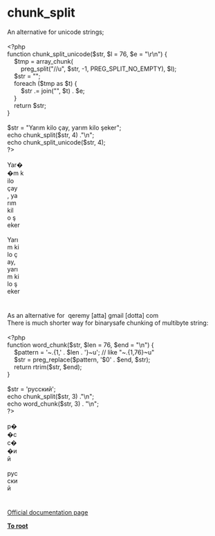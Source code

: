 # chunk_split




<div class="phpcode"><span class="html">
An alternative for unicode strings;<br><br><span class="default">&lt;?php<br></span><span class="keyword">function </span><span class="default">chunk_split_unicode</span><span class="keyword">(</span><span class="default">$str</span><span class="keyword">, </span><span class="default">$l </span><span class="keyword">= </span><span class="default">76</span><span class="keyword">, </span><span class="default">$e </span><span class="keyword">= </span><span class="string">&quot;\r\n&quot;</span><span class="keyword">) {<br>&#xA0; &#xA0; </span><span class="default">$tmp </span><span class="keyword">= </span><span class="default">array_chunk</span><span class="keyword">(<br>&#xA0; &#xA0; &#xA0; &#xA0; </span><span class="default">preg_split</span><span class="keyword">(</span><span class="string">&quot;//u&quot;</span><span class="keyword">, </span><span class="default">$str</span><span class="keyword">, -</span><span class="default">1</span><span class="keyword">, </span><span class="default">PREG_SPLIT_NO_EMPTY</span><span class="keyword">), </span><span class="default">$l</span><span class="keyword">);<br>&#xA0; &#xA0; </span><span class="default">$str </span><span class="keyword">= </span><span class="string">&quot;&quot;</span><span class="keyword">;<br>&#xA0; &#xA0; foreach (</span><span class="default">$tmp </span><span class="keyword">as </span><span class="default">$t</span><span class="keyword">) {<br>&#xA0; &#xA0; &#xA0; &#xA0; </span><span class="default">$str </span><span class="keyword">.= </span><span class="default">join</span><span class="keyword">(</span><span class="string">&quot;&quot;</span><span class="keyword">, </span><span class="default">$t</span><span class="keyword">) . </span><span class="default">$e</span><span class="keyword">;<br>&#xA0; &#xA0; }<br>&#xA0; &#xA0; return </span><span class="default">$str</span><span class="keyword">;<br>}<br><br></span><span class="default">$str </span><span class="keyword">= </span><span class="string">&quot;Yar&#x131;m kilo &#xE7;ay, yar&#x131;m kilo &#x15F;eker&quot;</span><span class="keyword">;<br>echo </span><span class="default">chunk_split</span><span class="keyword">(</span><span class="default">$str</span><span class="keyword">, </span><span class="default">4</span><span class="keyword">) .</span><span class="string">&quot;\n&quot;</span><span class="keyword">;<br>echo </span><span class="default">chunk_split_unicode</span><span class="keyword">(</span><span class="default">$str</span><span class="keyword">, </span><span class="default">4</span><span class="keyword">);<br></span><span class="default">?&gt;<br></span><br>Yar&#xFFFD;<br>&#xFFFD;m k<br>ilo <br>&#xE7;ay<br>, ya<br>r&#x131;m<br> kil<br>o &#x15F;<br>eker<br><br>Yar&#x131;<br>m ki<br>lo &#xE7;<br>ay, <br>yar&#x131;<br>m ki<br>lo &#x15F;<br>eker</span>
</div>
  

#


<div class="phpcode"><span class="html">
As an alternative for&#xA0; qeremy [atta] gmail [dotta] com<br>There is much shorter way for binarysafe chunking of multibyte string:<br><br><span class="default">&lt;?php<br></span><span class="keyword">function </span><span class="default">word_chunk</span><span class="keyword">(</span><span class="default">$str</span><span class="keyword">, </span><span class="default">$len </span><span class="keyword">= </span><span class="default">76</span><span class="keyword">, </span><span class="default">$end </span><span class="keyword">= </span><span class="string">&quot;\n&quot;</span><span class="keyword">) {<br>&#xA0; &#xA0; </span><span class="default">$pattern </span><span class="keyword">= </span><span class="string">&apos;~.{1,&apos; </span><span class="keyword">. </span><span class="default">$len </span><span class="keyword">. </span><span class="string">&apos;}~u&apos;</span><span class="keyword">; </span><span class="comment">// like &quot;~.{1,76}~u&quot;<br>&#xA0; &#xA0; </span><span class="default">$str </span><span class="keyword">= </span><span class="default">preg_replace</span><span class="keyword">(</span><span class="default">$pattern</span><span class="keyword">, </span><span class="string">&apos;$0&apos; </span><span class="keyword">. </span><span class="default">$end</span><span class="keyword">, </span><span class="default">$str</span><span class="keyword">);<br>&#xA0; &#xA0; return </span><span class="default">rtrim</span><span class="keyword">(</span><span class="default">$str</span><span class="keyword">, </span><span class="default">$end</span><span class="keyword">);<br>}<br><br></span><span class="default">$str </span><span class="keyword">= </span><span class="string">&apos;&#x440;&#x443;&#x441;&#x441;&#x43A;&#x438;&#x439;&apos;</span><span class="keyword">;<br>echo </span><span class="default">chunk_split</span><span class="keyword">(</span><span class="default">$str</span><span class="keyword">, </span><span class="default">3</span><span class="keyword">) .</span><span class="string">&quot;\n&quot;</span><span class="keyword">;<br>echo </span><span class="default">word_chunk</span><span class="keyword">(</span><span class="default">$str</span><span class="keyword">, </span><span class="default">3</span><span class="keyword">) . </span><span class="string">&quot;\n&quot;</span><span class="keyword">;<br></span><span class="default">?&gt;<br></span><br>&#x440;&#xFFFD;<br>&#xFFFD;&#x441;<br>&#x441;&#xFFFD;<br>&#xFFFD;&#x438;<br>&#x439;<br><br>&#x440;&#x443;&#x441;<br>&#x441;&#x43A;&#x438;<br>&#x439;</span>
</div>
  

#

[Official documentation page](https://www.php.net/manual/en/function.chunk-split.php)

**[To root](/README.md)**